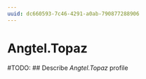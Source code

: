 ```yaml
---
uuid: dc660593-7c46-4291-a0ab-790877288906
---
```



# Angtel.Topaz


#TODO: ## Describe *Angtel.Topaz* profile

